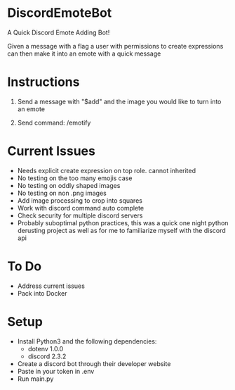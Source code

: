 # DiscordEmoteBot

A Quick Discord Emote Adding Bot!

Given a message with a flag a user with permissions to create expressions can then make it into an emote with a quick message

## 
# Instructions
1. Send a message with "$add" and the image you would like to turn into an emote

2. Send command: /emotify <name>

##
# Current Issues

- Needs explicit create expression on top role. cannot inherited
- No testing on the too many emojis case
- No testing on oddly shaped images
- No testing on non .png images
- Add image processing to crop into squares
- Work with discord command auto complete
- Check security for multiple discord servers
- Probably suboptimal python practices, this was a quick one night python derusting project as well as for me to familiarize myself with the discord api

##
# To Do
- Address current issues
- Pack into Docker


##
# Setup
- Install Python3 and the following dependencies:
  - dotenv 1.0.0
  - discord 2.3.2
- Create a discord bot through their developer website
- Paste in your token in .env
- Run main.py
